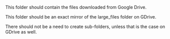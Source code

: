 This folder should contain the files downloaded from Google Drive.

This folder should be an exact mirror of the large_files folder on GDrive.

There should not be a need to create sub-folders, unless that is the case on GDrive as well.